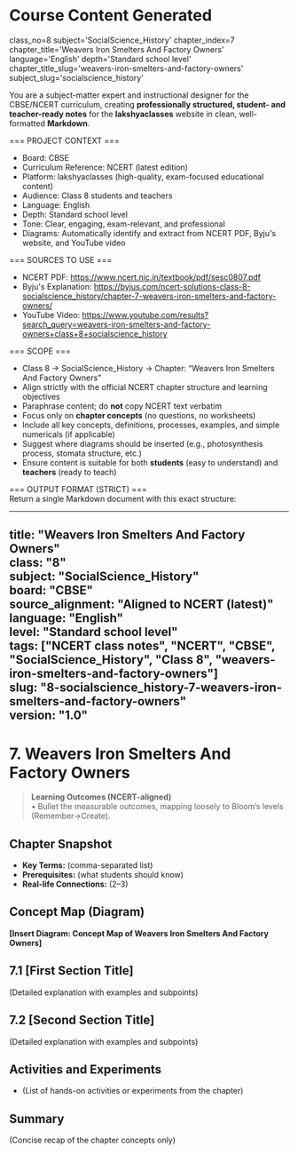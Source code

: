 # Course Content Generated

class_no=8
subject='SocialScience_History'
chapter_index=7
chapter_title='Weavers Iron Smelters And Factory Owners'
language='English'
depth='Standard school level'
chapter_title_slug='weavers-iron-smelters-and-factory-owners'
subject_slug='socialscience_history'

You are a subject-matter expert and instructional designer for the CBSE/NCERT curriculum, creating **professionally structured, student- and teacher-ready notes** for the **lakshyaclasses** website in clean, well-formatted **Markdown**.

=== PROJECT CONTEXT ===  
- Board: CBSE  
- Curriculum Reference: NCERT (latest edition)  
- Platform: lakshyaclasses (high-quality, exam-focused educational content)  
- Audience: Class 8 students and teachers  
- Language: English  
- Depth: Standard school level  
- Tone: Clear, engaging, exam-relevant, and professional  
- Diagrams: Automatically identify and extract from NCERT PDF, Byju's website, and YouTube video

=== SOURCES TO USE ===  
- NCERT PDF: https://www.ncert.nic.in/textbook/pdf/sesc0807.pdf  
- Byju's Explanation: https://byjus.com/ncert-solutions-class-8-socialscience_history/chapter-7-weavers-iron-smelters-and-factory-owners/  
- YouTube Video: https://www.youtube.com/results?search_query=weavers-iron-smelters-and-factory-owners+class+8+socialscience_history

=== SCOPE ===  
- Class 8 → SocialScience_History → Chapter: “Weavers Iron Smelters And Factory Owners”  
- Align strictly with the official NCERT chapter structure and learning objectives  
- Paraphrase content; do **not** copy NCERT text verbatim  
- Focus only on **chapter concepts** (no questions, no worksheets)  
- Include all key concepts, definitions, processes, examples, and simple numericals (if applicable)  
- Suggest where diagrams should be inserted (e.g., photosynthesis process, stomata structure, etc.)  
- Ensure content is suitable for both **students** (easy to understand) and **teachers** (ready to teach)

=== OUTPUT FORMAT (STRICT) ===  
Return a single Markdown document with this exact structure:

---
title: "Weavers Iron Smelters And Factory Owners"  
class: "8"  
subject: "SocialScience_History"  
board: "CBSE"  
source_alignment: "Aligned to NCERT (latest)"  
language: "English"  
level: "Standard school level"  
tags: ["NCERT class notes", "NCERT", "CBSE", "SocialScience_History", "Class 8", "weavers-iron-smelters-and-factory-owners"]  
slug: "8-socialscience_history-7-weavers-iron-smelters-and-factory-owners"  
version: "1.0"  
---

# 7. Weavers Iron Smelters And Factory Owners

> **Learning Outcomes (NCERT-aligned)**  
> • Bullet the measurable outcomes, mapping loosely to Bloom’s levels (Remember→Create).

## Chapter Snapshot  
- **Key Terms:** (comma-separated list)  
- **Prerequisites:** (what students should know)  
- **Real-life Connections:** (2–3)

## Concept Map (Diagram)  
<!-- Diagram will be extracted from sources. Placeholder below. -->  
**[Insert Diagram: Concept Map of Weavers Iron Smelters And Factory Owners]**

## 7.1 [First Section Title]  
(Detailed explanation with examples and subpoints)

## 7.2 [Second Section Title]  
(Detailed explanation with examples and subpoints)

## Activities and Experiments  
- (List of hands-on activities or experiments from the chapter)

## Summary  
(Concise recap of the chapter concepts only)


<!-- End of Course Content -->